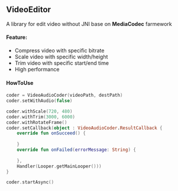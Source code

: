 ## VideoEditor
A library for edit video without JNI base on **MediaCodec** farmework

#### Feature:
* Compress video with specific bitrate
* Scale video with specific width/height
* Trim video with specific start/end time
* High performance

#### HowToUse

``` kotlin
coder = VideoAudioCoder(videoPath, destPath)
coder.setWithAudio(false)

coder.withScale(720, 480)
coder.withTrim(3000, 6000)
coder.withRotateFrame()
coder.setCallback(object : VideoAudioCoder.ResultCallback {
    override fun onSucceed() {
         
    }
    override fun onFailed(errorMessage: String) {
                  
    },
    Handler(Looper.getMainLooper()))
}

coder.startAsync()

```